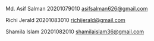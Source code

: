 Md. Asif Salman
20201079010
asifsalman626@gmail.com

Richi Jerald
20201083010
richijerald@gmail.com

Shamila Islam
20201082010
shamilaislam36@gmail.com

